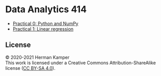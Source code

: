 Data Analytics 414
==================

- [Practical 0: Python and NumPy](https://colab.research.google.com/github/kamperh/data414/blob/main/practicals/python_numpy/python_numpy.ipynb)
- [Practical 1: Linear regression](https://colab.research.google.com/github/kamperh/data414/blob/main/practicals/linear_regression/data414_linear_regression.ipynb)

License
-------
&copy; 2020-2021 Herman Kamper  
This work is licensed under a Creative Commons Attribution-ShareAlike
license ([CC BY-SA 4.0](http://creativecommons.org/licenses/by-sa/4.0/)).
